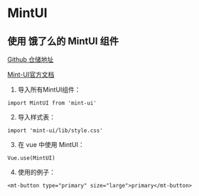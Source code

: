# MintUI

## 使用 饿了么的 MintUI 组件

[Github 仓储地址](https://github.com/ElemeFE/mint-ui)

[Mint-UI官方文档](http://mint-ui.github.io/#!/zh-cn)

1. 导入所有MintUI组件：

```
import MintUI from 'mint-ui'
```

2. 导入样式表：

```
import 'mint-ui/lib/style.css'
```

3. 在 vue 中使用 MintUI：

```
Vue.use(MintUI)
```

4. 使用的例子：

```
<mt-button type="primary" size="large">primary</mt-button>
```